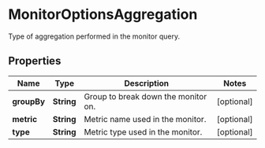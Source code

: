 # MonitorOptionsAggregation

Type of aggregation performed in the monitor query.

## Properties

| Name        | Type       | Description                         | Notes      |
| ----------- | ---------- | ----------------------------------- | ---------- |
| **groupBy** | **String** | Group to break down the monitor on. | [optional] |
| **metric**  | **String** | Metric name used in the monitor.    | [optional] |
| **type**    | **String** | Metric type used in the monitor.    | [optional] |

